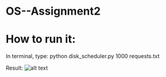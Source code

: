 # OS--Assignment2

# How to run it:

In terminal, type: python disk_scheduler.py 1000 requests.txt

Result: ![alt text](image.png")

